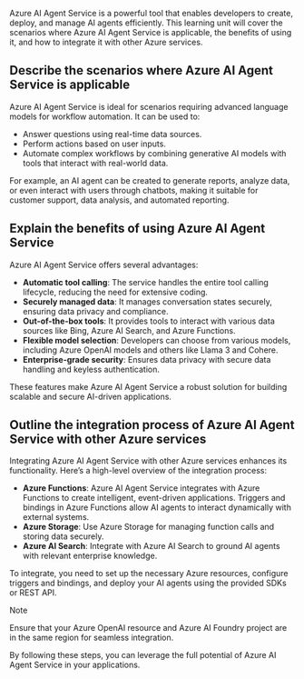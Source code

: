 Azure AI Agent Service is a powerful tool that enables developers to create, deploy, and manage AI agents efficiently. This learning unit will cover the scenarios where Azure AI Agent Service is applicable, the benefits of using it, and how to integrate it with other Azure services.

## Describe the scenarios where Azure AI Agent Service is applicable

Azure AI Agent Service is ideal for scenarios requiring advanced language models for workflow automation. It can be used to:
- Answer questions using real-time data sources.
- Perform actions based on user inputs.
- Automate complex workflows by combining generative AI models with tools that interact with real-world data.

For example, an AI agent can be created to generate reports, analyze data, or even interact with users through chatbots, making it suitable for customer support, data analysis, and automated reporting.

## Explain the benefits of using Azure AI Agent Service

Azure AI Agent Service offers several advantages:
- **Automatic tool calling**: The service handles the entire tool calling lifecycle, reducing the need for extensive coding.
- **Securely managed data**: It manages conversation states securely, ensuring data privacy and compliance.
- **Out-of-the-box tools**: It provides tools to interact with various data sources like Bing, Azure AI Search, and Azure Functions.
- **Flexible model selection**: Developers can choose from various models, including Azure OpenAI models and others like Llama 3 and Cohere.
- **Enterprise-grade security**: Ensures data privacy with secure data handling and keyless authentication.

These features make Azure AI Agent Service a robust solution for building scalable and secure AI-driven applications.

## Outline the integration process of Azure AI Agent Service with other Azure services

Integrating Azure AI Agent Service with other Azure services enhances its functionality. Here’s a high-level overview of the integration process:

- **Azure Functions**: Azure AI Agent Service integrates with Azure Functions to create intelligent, event-driven applications. Triggers and bindings in Azure Functions allow AI agents to interact dynamically with external systems.
- **Azure Storage**: Use Azure Storage for managing function calls and storing data securely.
- **Azure AI Search**: Integrate with Azure AI Search to ground AI agents with relevant enterprise knowledge.

To integrate, you need to set up the necessary Azure resources, configure triggers and bindings, and deploy your AI agents using the provided SDKs or REST API.

> [!NOTE]
> Ensure that your Azure OpenAI resource and Azure AI Foundry project are in the same region for seamless integration.

By following these steps, you can leverage the full potential of Azure AI Agent Service in your applications.
